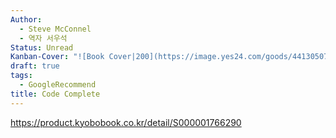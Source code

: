 ```yaml
---
Author:
  - Steve McConnel
  - 역자 서우석
Status: Unread
Kanban-Cover: "![Book Cover|200](https://image.yes24.com/goods/44130507/XL)"
draft: true
tags:
  - GoogleRecommend
title: Code Complete
---
```

https://product.kyobobook.co.kr/detail/S000001766290


